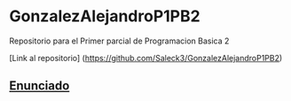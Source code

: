 # GonzalezAlejandroP1PB2
Repositorio para el Primer parcial de Programacion Basica 2

[Link al repositorio] (https://github.com/Saleck3/GonzalezAlejandroP1PB2)

## [Enunciado](2021-1c-PB2-parcial-1-Biblioteca.pdf)

